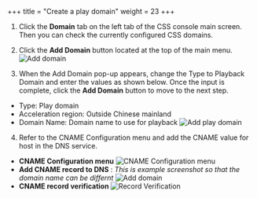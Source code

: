 +++
title = "Create a play domain"
weight = 23
+++

1. Click the **Domain** tab on the left tab of the CSS console main screen. Then you can check the currently configured CSS domains.

2. Click the **Add Domain** button located at the top of the main menu.
![Add domain](/images/css-basic/3-css-console-new-domain.png)

3. When the Add Domain pop-up appears, change the Type to Playback Domain and enter the values as shown below. Once the input is complete, click the **Add Domain** button to move to the next step.
- Type: Play domain
- Acceleration region: Outside Chinese mainland
- Domain Name: Domain name to use for playback
![Add play domain](/images/css-basic/4-2-css-play-domain.png?width=40vw&classes=left)

4. Refer to the CNAME Configuration menu and add the CNAME value for host in the DNS service.

- **CNAME Configuration menu**
![CNAME Configuration menu](/images/css-basic/4-2-css-play-domain-cname-configuration.png?width=40vw&classes=left)
- **Add CNAME record to DNS** : *This is example screenshot so that the domain name can be differnt*
![Add domain](/images/css-basic/4-2-css-play-domain-cname.png)
- **CNAME record verification**
![Record Verification](/images/css-basic/4-2-css-play-domain-cname-verify.png?width=40vw&classes=left)

